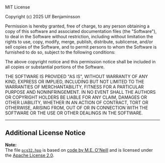 MIT License

Copyright (c) 2025 Ulf Benjaminsson

Permission is hereby granted, free of charge, to any person obtaining a copy
of this software and associated documentation files (the "Software"), to deal
in the Software without restriction, including without limitation the rights
to use, copy, modify, merge, publish, distribute, sublicense, and/or sell
copies of the Software, and to permit persons to whom the Software is
furnished to do so, subject to the following conditions:

The above copyright notice and this permission notice shall be included in all
copies or substantial portions of the Software.

THE SOFTWARE IS PROVIDED "AS IS", WITHOUT WARRANTY OF ANY KIND, EXPRESS OR
IMPLIED, INCLUDING BUT NOT LIMITED TO THE WARRANTIES OF MERCHANTABILITY,
FITNESS FOR A PARTICULAR PURPOSE AND NONINFRINGEMENT. IN NO EVENT SHALL THE
AUTHORS OR COPYRIGHT HOLDERS BE LIABLE FOR ANY CLAIM, DAMAGES OR OTHER
LIABILITY, WHETHER IN AN ACTION OF CONTRACT, TORT OR OTHERWISE, ARISING FROM,
OUT OF OR IN CONNECTION WITH THE SOFTWARE OR THE USE OR OTHER DEALINGS IN THE
SOFTWARE.

---

## Additional License Notice

**Note:**  
The file [`pcg32.hpp`](pcg32.hpp) is based on [code by M.E. O'Neill](https://github.com/imneme/pcg-c-basic) and is licensed under the [Apache License 2.0](https://www.apache.org/licenses/LICENSE-2.0).
